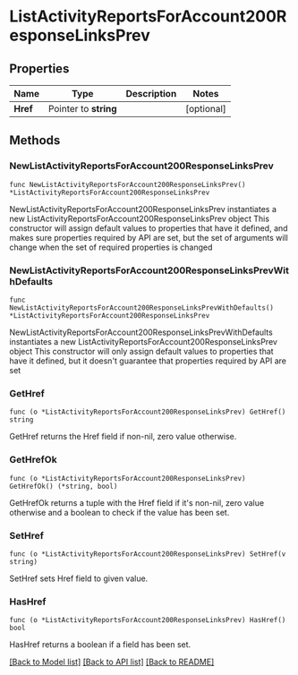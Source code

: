 # ListActivityReportsForAccount200ResponseLinksPrev

## Properties

Name | Type | Description | Notes
------------ | ------------- | ------------- | -------------
**Href** | Pointer to **string** |  | [optional] 

## Methods

### NewListActivityReportsForAccount200ResponseLinksPrev

`func NewListActivityReportsForAccount200ResponseLinksPrev() *ListActivityReportsForAccount200ResponseLinksPrev`

NewListActivityReportsForAccount200ResponseLinksPrev instantiates a new ListActivityReportsForAccount200ResponseLinksPrev object
This constructor will assign default values to properties that have it defined,
and makes sure properties required by API are set, but the set of arguments
will change when the set of required properties is changed

### NewListActivityReportsForAccount200ResponseLinksPrevWithDefaults

`func NewListActivityReportsForAccount200ResponseLinksPrevWithDefaults() *ListActivityReportsForAccount200ResponseLinksPrev`

NewListActivityReportsForAccount200ResponseLinksPrevWithDefaults instantiates a new ListActivityReportsForAccount200ResponseLinksPrev object
This constructor will only assign default values to properties that have it defined,
but it doesn't guarantee that properties required by API are set

### GetHref

`func (o *ListActivityReportsForAccount200ResponseLinksPrev) GetHref() string`

GetHref returns the Href field if non-nil, zero value otherwise.

### GetHrefOk

`func (o *ListActivityReportsForAccount200ResponseLinksPrev) GetHrefOk() (*string, bool)`

GetHrefOk returns a tuple with the Href field if it's non-nil, zero value otherwise
and a boolean to check if the value has been set.

### SetHref

`func (o *ListActivityReportsForAccount200ResponseLinksPrev) SetHref(v string)`

SetHref sets Href field to given value.

### HasHref

`func (o *ListActivityReportsForAccount200ResponseLinksPrev) HasHref() bool`

HasHref returns a boolean if a field has been set.


[[Back to Model list]](../README.md#documentation-for-models) [[Back to API list]](../README.md#documentation-for-api-endpoints) [[Back to README]](../README.md)


